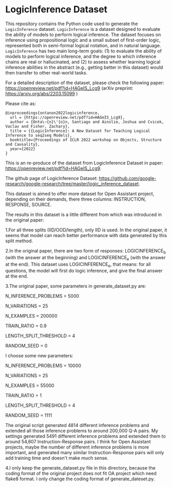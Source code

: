 # LogicInference Dataset

This repository contains the Python code used to generate the `LogicInference`
dataset. `LogicInference` is a dataset designed to evaluate the ability of
models to perform logical inference. The dataset focuses on inference using
propositional logic and a small subset of first-order logic, represented both in
semi-formal logical notation, and in natural language. `LogicInference` has two
main long-term goals: (1) to evaluate the ability of models to perform logical
inference, and the degree to which inference chains are real or hallucinated,
and (2) to assess whether learning logical inference abilities in the abstract
(e.g., getting better in this dataset) would then transfer to other real-world
tasks.

For a detailed description of the dataset, please check the following paper:
https://openreview.net/pdf?id=HAGeIS_Lcg9 (arXiv preprint:
https://arxiv.org/abs/2203.15099 )

Please cite as:

```
@inproceedings{ontanon2022logicinference,
  url = {https://openreview.net/pdf?id=HAGeIS_Lcg9},
  author = {Onta\~{n}\'{o}n, Santiago and Ainslie, Joshua and Cvicek, Vaclav and Fisher, Zachary},
  title = {{LogicInference}: A New Dataset for Teaching Logical Inference to seq2seq Models},
  booktitle={Proceedings of ICLR 2022 workshop on Objects, Structure and Causality},
  year={2022}
}
```

This is an re-produce of the dataset from LogicInference Dataset in paper:
https://openreview.net/pdf?id=HAGeIS_Lcg9.

The github page of LogicInference Dataset:
https://github.com/google-research/google-research/tree/master/logic_inference_dataset.

This dataset is aimed to offer more dataset for Open Assistant project,
depending on their demands, there three columns: INSTRUCTION, RESPONSE, SOURCE.

The results in this dataset is a little different from which was introduced in
the original paper:

1.For all three splits (IID/OOD/length), only IID is used. In the original
paper, it seems that model can reach better performance with data generated by
this split method.

2.In the original paper, there are two form of responses:
LOGICINFERENCE<sub>b</sub> (with the answer at the beginning) and
LOGICINFERENCE<sub>e</sub> (with the answer at the end). This dataset uses
LOGICINFERENCE<sub>e</sub>, that means: for all questions, the model will first
do logic inference, and give the final answer at the end.

3.The original paper, some parameters in generate_dataset.py are:

N_INFERENCE_PROBLEMS = 5000

N_VARIATIONS = 25

N_EXAMPLES = 200000

TRAIN_RATIO = 0.9

LENGTH_SPLIT_THRESHOLD = 4

RANDOM_SEED = 0

I choose some new parameters:

N_INFERENCE_PROBLEMS = 10000

N_VARIATIONS = 25

N_EXAMPLES = 55000

TRAIN_RATIO = 1

LENGTH_SPLIT_THRESHOLD = 4

RANDOM_SEED = 1111

The original script generated 4814 different inference problems and extended all
those inference problems to around 200,000 Q-A pairs. My settings generated 5491
different inference problems and extended them to around 54,607
Instruction-Response pairs. I think for Open Assistant projects, maybe the
number of different inference problems is more important, and generated many
similar Instruction-Response pairs will only add training time and doesn't make
much sense.

4.I only keep the generate_dataset.py file in this directory, because the coding
format of the original project does not fit OA project which need flake8 format.
I only change the coding format of generate_dateset.py.
